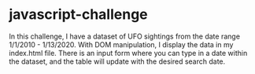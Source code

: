 # javascript-challenge

In this challenge, I have a dataset of UFO sightings from the date range 1/1/2010 - 1/13/2020. With DOM manipulation, I display the data in my index.html file.
There is an input form where you can type in a date within the dataset, and the table will update with the desired search date.
